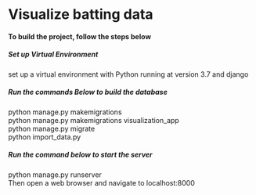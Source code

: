 # Visualize batting data

#### To build the project, follow the steps below

##### Set up Virtual Environment
set up a virtual environment with Python running at version 3.7 and django

##### Run the commands Below to build the database
python manage.py makemigrations  
python manage.py makemigrations visualization_app  
python manage.py migrate  
python import_data.py  

##### Run the command below to start the server
python manage.py runserver  
Then open a web browser and navigate to localhost:8000
